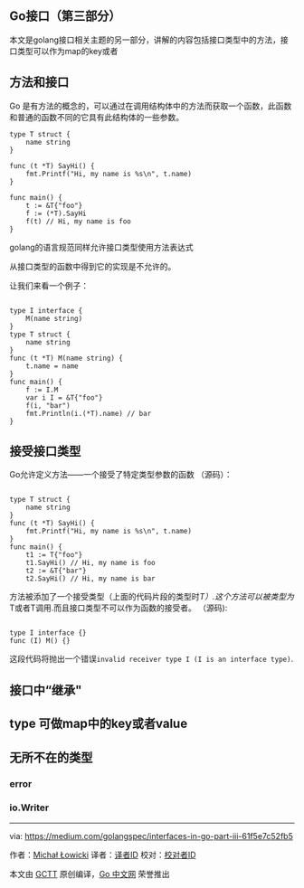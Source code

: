 ## Go接口（第三部分）  
本文是golang接口相关主题的另一部分，讲解的内容包括接口类型中的方法，接口类型可以作为map的key或者




## 方法和接口
Go 是有方法的概念的，可以通过在调用结构体中的方法而获取一个函数，此函数和普通的函数不同的它具有此结构体的一些参数。
>
``` golang
type T struct {
    name string
}

func (t *T) SayHi() {
    fmt.Printf("Hi, my name is %s\n", t.name)
}

func main() {
    t := &T{"foo"}
    f := (*T).SayHi
    f(t) // Hi, my name is foo
}
```
golang的语言规范同样允许接口类型使用方法表达式
>
 从接口类型的函数中得到它的实现是不允许的。

让我们来看一个例子：
>
``` golang

type I interface {
    M(name string)
}
type T struct {
    name string
}
func (t *T) M(name string) {
    t.name = name
}
func main() {
    f := I.M
    var i I = &T{"foo"}
    f(i, "bar")
    fmt.Println(i.(*T).name) // bar
}

```


## 接受接口类型
Go允许定义方法——一个接受了特定类型参数的函数
（源码）：
``` golang

type T struct {
    name string
}
func (t *T) SayHi() {
    fmt.Printf("Hi, my name is %s\n", t.name)
}
func main() {
    t1 := T{"foo"}
    t1.SayHi() // Hi, my name is foo
    t2 := &T{"bar"}
    t2.SayHi() // Hi, my name is bar

```
方法被添加了一个接受类型（上面的代码片段的类型时*T）.这个方法可以被类型为*T或者T调用.而且接口类型不可以作为函数的接受者。
（源码):
``` golang

type I interface {}
func (I) M() {}

``` 
这段代码将抛出一个错误`invalid receiver type I (I is an interface type)`.
## 接口中“继承"

## type 可做map中的key或者value

## 无所不在的类型

### error

### io.Writer


---

via: https://medium.com/golangspec/interfaces-in-go-part-iii-61f5e7c52fb5

作者：[Michał Łowicki](https://medium.com/@mlowicki)
译者：[译者ID](https://github.com/xmge)
校对：[校对者ID](https://github.com/校对者ID)

本文由 [GCTT](https://github.com/studygolang/GCTT) 原创编译，[Go 中文网](https://studygolang.com/) 荣誉推出

